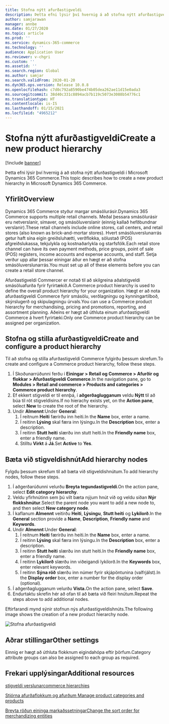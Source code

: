 ```yaml
---
title: Stofna nýtt afurðastigveldi
description: Þetta efni lýsir því hvernig á að stofna nýtt afurðastigveldi í Microsoft Dynamics 365 Commerce.
author: samjarawan
manager: annbe
ms.date: 01/27/2020
ms.topic: article
ms.prod: ''
ms.service: dynamics-365-commerce
ms.technology: ''
audience: Application User
ms.reviewer: v-chgri
ms.custom: ''
ms.assetid: ''
ms.search.region: Global
ms.author: samjar
ms.search.validFrom: 2020-01-20
ms.dyn365.ops.version: Release 10.0.8
ms.openlocfilehash: c7d0c792a8590be474b05dea262ae11d15e0ada3
ms.sourcegitcommit: 38d40c331c8894acb7b119c5073e3088b54776c1
ms.translationtype: HT
ms.contentlocale: is-IS
ms.lasthandoff: 01/15/2021
ms.locfileid: "4965212"
---
```

# <a name="create-a-new-product-hierarchy"></a><span data-ttu-id="904d2-103">Stofna nýtt afurðastigveldi</span><span class="sxs-lookup"><span data-stu-id="904d2-103">Create a new product hierarchy</span></span>


[!include [banner](includes/banner.md)]

<span data-ttu-id="904d2-104">Þetta efni lýsir því hvernig á að stofna nýtt afurðastigveldi í Microsoft Dynamics 365 Commerce.</span><span class="sxs-lookup"><span data-stu-id="904d2-104">This topic describes how to create a new product hierarchy in Microsoft Dynamics 365 Commerce.</span></span>

## <a name="overview"></a><span data-ttu-id="904d2-105">Yfirlit</span><span class="sxs-lookup"><span data-stu-id="904d2-105">Overview</span></span>

<span data-ttu-id="904d2-106">Dynamics 365 Commerce styður margar smásölurásir.</span><span class="sxs-lookup"><span data-stu-id="904d2-106">Dynamics 365 Commerce supports multiple retail channels.</span></span> <span data-ttu-id="904d2-107">Meðal þessara smásölurásir eru netverslanir, símaver, og smásöluverslanir (einnig kallað hefðbundnar verslanir).</span><span class="sxs-lookup"><span data-stu-id="904d2-107">These retail channels include online stores, call centers, and retail stores (also known as brick-and-mortar stores).</span></span> <span data-ttu-id="904d2-108">Hvert smásöluverslunarrás getur haft sína eigin greiðsluhætti, verðflokka, sölustað (POS) afgreiðslukassa, tekjulykla og kostnaðarlykla og starfsfólk.</span><span class="sxs-lookup"><span data-stu-id="904d2-108">Each retail store channel can have its own payment methods, price groups, point of sale (POS) registers, income accounts and expense accounts, and staff.</span></span> <span data-ttu-id="904d2-109">Setja verður upp allar þessar einingar áður en hægt er að stofna smásöluverslunarrás.</span><span class="sxs-lookup"><span data-stu-id="904d2-109">You must set up all of these elements before you can create a retail store channel.</span></span> 

<span data-ttu-id="904d2-110">Afurðastigveldi Commercer er notað til að skilgreina aðalstigveldi smásöluafurða fyrir fyrirtækið.</span><span class="sxs-lookup"><span data-stu-id="904d2-110">A Commerce product hierarchy is used to define the overall product hierarchy for your organization.</span></span> <span data-ttu-id="904d2-111">Hægt er að nota afurðastigveldi Commerce fyrir smásölu, verðlagningu og kynningartilboð, skýrslugerð og skipulagningu úrvals.</span><span class="sxs-lookup"><span data-stu-id="904d2-111">You can use a Commerce product hierarchy for merchandising, pricing and promotions, reporting, and assortment planning.</span></span> <span data-ttu-id="904d2-112">Aðeins er hægt að úthluta einum afurðastigveldi Commerce á hvert fyrirtæki.</span><span class="sxs-lookup"><span data-stu-id="904d2-112">Only one Commerce product hierarchy can be assigned per organization.</span></span>

## <a name="create-and-configure-a-product-hierarchy"></a><span data-ttu-id="904d2-113">Stofna og stilla afurðastigveldi</span><span class="sxs-lookup"><span data-stu-id="904d2-113">Create and configure a product hierarchy</span></span>

<span data-ttu-id="904d2-114">Til að stofna og stilla afurðastigveldi Commerce fylgirðu þessum skrefum.</span><span class="sxs-lookup"><span data-stu-id="904d2-114">To create and configure a Commerce product hierarchy, follow these steps.</span></span>

1. <span data-ttu-id="904d2-115">Í Skoðunarrúðunni ferðu í **Einingar \> Retail og Commerce \> Afurðir og flokkar \> Afurðastigveldi Commerce**.</span><span class="sxs-lookup"><span data-stu-id="904d2-115">In the navigation pane, go to **Modules \> Retail and commerce \> Products and categories \> Commerce product hierarchy**.</span></span>
1. <span data-ttu-id="904d2-116">Ef ekkert stigveldi er til ennþá, í **aðgerðaglugganum** veldu **Nýtt** til að búa til rót stigveldisins.</span><span class="sxs-lookup"><span data-stu-id="904d2-116">If no hierachy exists yet, on the **Action pane**, select **New** to create the root of the hierarchy.</span></span>
1. <span data-ttu-id="904d2-117">Undir **Almennt**:</span><span class="sxs-lookup"><span data-stu-id="904d2-117">Under **General**:</span></span>
    1. <span data-ttu-id="904d2-118">Í reitnum **Heiti** færirðu inn heiti.</span><span class="sxs-lookup"><span data-stu-id="904d2-118">In the **Name** box, enter a name.</span></span>
    1. <span data-ttu-id="904d2-119">Í reitinn **Lýsing** skal færa inn lýsingu.</span><span class="sxs-lookup"><span data-stu-id="904d2-119">In the **Description** box, enter a description.</span></span>
    1. <span data-ttu-id="904d2-120">Í reitinn **Stutt heiti** slærðu inn stutt heiti.</span><span class="sxs-lookup"><span data-stu-id="904d2-120">In the **Friendly name** box, enter a friendly name.</span></span>
    1. <span data-ttu-id="904d2-121">Stilltu **Virkt** á **Já**.</span><span class="sxs-lookup"><span data-stu-id="904d2-121">Set **Active** to **Yes**.</span></span>

## <a name="add-hierarchy-nodes"></a><span data-ttu-id="904d2-122">Bæta við stigveldishnút</span><span class="sxs-lookup"><span data-stu-id="904d2-122">Add hierarchy nodes</span></span>

<span data-ttu-id="904d2-123">Fylgdu þessum skrefum til að bæta við stigveldishnútum.</span><span class="sxs-lookup"><span data-stu-id="904d2-123">To add hierarchy nodes, follow these steps.</span></span>

1. <span data-ttu-id="904d2-124">Í aðgerðarúðunni velurðu **Breyta tegundastigveldi**.</span><span class="sxs-lookup"><span data-stu-id="904d2-124">On the action pane, select **Edit category hierarchy**.</span></span>
1. <span data-ttu-id="904d2-125">Veldu yfirhnútinn sem þú vilt bæta nýjum hnút við og veldu síðan **Nýr flokkshnútur**.</span><span class="sxs-lookup"><span data-stu-id="904d2-125">Select the parent node you want to add a new node to, and then select **New category node**.</span></span>
1. <span data-ttu-id="904d2-126">Í kaflanum **Almennt** veitirðu **Heiti**, **Lýsingu**, **Stutt heiti** og **Lykilorð**.</span><span class="sxs-lookup"><span data-stu-id="904d2-126">In the **General** section provide a **Name**, **Description**, **Friendly name** and **Keywords**.</span></span>
1. <span data-ttu-id="904d2-127">Undir **Almennt**:</span><span class="sxs-lookup"><span data-stu-id="904d2-127">Under **General**:</span></span>
    1. <span data-ttu-id="904d2-128">Í reitnum **Heiti** færirðu inn heiti.</span><span class="sxs-lookup"><span data-stu-id="904d2-128">In the **Name** box, enter a name.</span></span>
    1. <span data-ttu-id="904d2-129">Í reitinn **Lýsing** skal færa inn lýsingu.</span><span class="sxs-lookup"><span data-stu-id="904d2-129">In the **Description** box, enter a description.</span></span>
    1. <span data-ttu-id="904d2-130">Í reitinn **Stutt heiti** slærðu inn stutt heiti.</span><span class="sxs-lookup"><span data-stu-id="904d2-130">In the **Friendly name** box, enter a friendly name.</span></span>
    1. <span data-ttu-id="904d2-131">Í reitinn **Lykilorð** slærðu inn viðeigandi lykilorð.</span><span class="sxs-lookup"><span data-stu-id="904d2-131">In the **Keywords** box, enter relevant keywords.</span></span>
    1. <span data-ttu-id="904d2-132">Í reitinn **Sýna röð** slærðu inn númer fyrir skjápöntunina (valfrjálst).</span><span class="sxs-lookup"><span data-stu-id="904d2-132">In the **Display order** box, enter a number for the display order (optional).</span></span>
1. <span data-ttu-id="904d2-133">Í aðgerðaglugganum velurðu **Vista.**</span><span class="sxs-lookup"><span data-stu-id="904d2-133">On the action pane, select **Save**.</span></span>
1. <span data-ttu-id="904d2-134">Endurtaktu skrefin hér að ofan til að bæta við fleiri hnútum.</span><span class="sxs-lookup"><span data-stu-id="904d2-134">Repeat the steps above to add additional nodes.</span></span>

<span data-ttu-id="904d2-135">Eftirfarandi mynd sýnir stofnun nýs afurðastigveldishnúts.</span><span class="sxs-lookup"><span data-stu-id="904d2-135">The following image shows the creation of a new product hierarchy node.</span></span>

![Stofna afurðastigveldi](media/create-product-hierarchy.png)

## <a name="other-settings"></a><span data-ttu-id="904d2-137">Aðrar stillingar</span><span class="sxs-lookup"><span data-stu-id="904d2-137">Other settings</span></span>

<span data-ttu-id="904d2-138">Einnig er hægt að úthluta flokknum eigindahópa eftir þörfum.</span><span class="sxs-lookup"><span data-stu-id="904d2-138">Category attribute groups can also be assigned to each group as required.</span></span>  

## <a name="additional-resources"></a><span data-ttu-id="904d2-139">Frekari upplýsingar</span><span class="sxs-lookup"><span data-stu-id="904d2-139">Additional resources</span></span>

[<span data-ttu-id="904d2-140">stigveldi verslunar</span><span class="sxs-lookup"><span data-stu-id="904d2-140">commerce hierarchies</span></span>](retail-hierarchies.md)

[<span data-ttu-id="904d2-141">Stjórna afurðaflokkum og afurðum </span><span class="sxs-lookup"><span data-stu-id="904d2-141">Manage product categories and products </span></span>](category-management-product-creation.md)

[<span data-ttu-id="904d2-142">Breyta röðun eininga markaðssetningar</span><span class="sxs-lookup"><span data-stu-id="904d2-142">Change the sort order for merchandizing entities</span></span>](custom-order-categories-nav-retail-prod-hierarchy.md)
